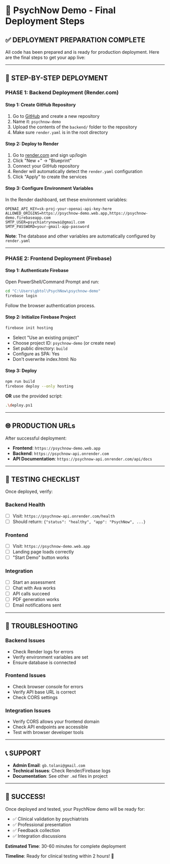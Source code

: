 # 🚀 PsychNow Demo - Final Deployment Steps

## ✅ **DEPLOYMENT PREPARATION COMPLETE**

All code has been prepared and is ready for production deployment. Here are the final steps to get your app live:

---

## 🎯 **STEP-BY-STEP DEPLOYMENT**

### **PHASE 1: Backend Deployment (Render.com)**

#### **Step 1: Create GitHub Repository**
1. Go to [GitHub](https://github.com) and create a new repository
2. Name it: `psychnow-demo`
3. Upload the contents of the `backend/` folder to the repository
4. Make sure `render.yaml` is in the root directory

#### **Step 2: Deploy to Render**
1. Go to [render.com](https://render.com) and sign up/login
2. Click "New +" → "Blueprint"
3. Connect your GitHub repository
4. Render will automatically detect the `render.yaml` configuration
5. Click "Apply" to create the services

#### **Step 3: Configure Environment Variables**
In the Render dashboard, set these environment variables:

```
OPENAI_API_KEY=sk-proj-your-openai-api-key-here
ALLOWED_ORIGINS=https://psychnow-demo.web.app,https://psychnow-demo.firebaseapp.com
SMTP_USER=psychiatrynowai@gmail.com
SMTP_PASSWORD=your-gmail-app-password
```

**Note**: The database and other variables are automatically configured by `render.yaml`

---

### **PHASE 2: Frontend Deployment (Firebase)**

#### **Step 1: Authenticate Firebase**
Open PowerShell/Command Prompt and run:
```bash
cd "C:\Users\gbtol\PsychNow\psychnow-demo"
firebase login
```
Follow the browser authentication process.

#### **Step 2: Initialize Firebase Project**
```bash
firebase init hosting
```
- Select "Use an existing project"
- Choose project ID: `psychnow-demo` (or create new)
- Set public directory: `build`
- Configure as SPA: Yes
- Don't overwrite index.html: No

#### **Step 3: Deploy**
```bash
npm run build
firebase deploy --only hosting
```

**OR** use the provided script:
```bash
.\deploy.ps1
```

---

## 🌐 **PRODUCTION URLs**

After successful deployment:
- **Frontend**: `https://psychnow-demo.web.app`
- **Backend**: `https://psychnow-api.onrender.com`
- **API Documentation**: `https://psychnow-api.onrender.com/api/docs`

---

## 🧪 **TESTING CHECKLIST**

Once deployed, verify:

### **Backend Health**
- [ ] Visit: `https://psychnow-api.onrender.com/health`
- [ ] Should return: `{"status": "healthy", "app": "PsychNow", ...}`

### **Frontend**
- [ ] Visit: `https://psychnow-demo.web.app`
- [ ] Landing page loads correctly
- [ ] "Start Demo" button works

### **Integration**
- [ ] Start an assessment
- [ ] Chat with Ava works
- [ ] API calls succeed
- [ ] PDF generation works
- [ ] Email notifications sent

---

## 🔧 **TROUBLESHOOTING**

### **Backend Issues**
- Check Render logs for errors
- Verify environment variables are set
- Ensure database is connected

### **Frontend Issues**
- Check browser console for errors
- Verify API base URL is correct
- Check CORS settings

### **Integration Issues**
- Verify CORS allows your frontend domain
- Check API endpoints are accessible
- Test with browser developer tools

---

## 📞 **SUPPORT**

- **Admin Email**: `gb.tolani@gmail.com`
- **Technical Issues**: Check Render/Firebase logs
- **Documentation**: See other `.md` files in project

---

## 🎉 **SUCCESS!**

Once deployed and tested, your PsychNow demo will be ready for:
- ✅ Clinical validation by psychiatrists
- ✅ Professional presentation
- ✅ Feedback collection
- ✅ Integration discussions

**Estimated Time**: 30-60 minutes for complete deployment

**Timeline**: Ready for clinical testing within 2 hours! 🚀
